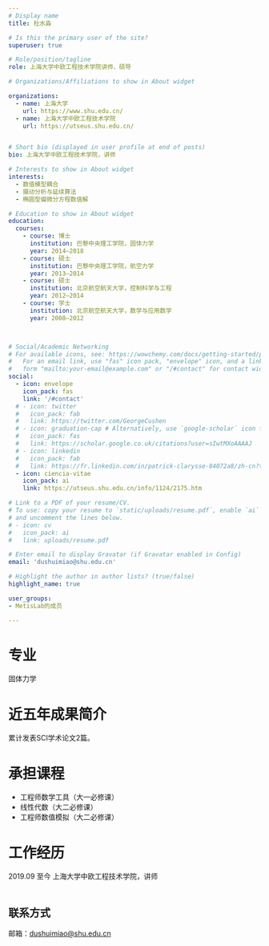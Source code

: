 ```yaml
---
# Display name
title: 杜水淼

# Is this the primary user of the site?
superuser: true

# Role/position/tagline
role: 上海大学中欧工程技术学院讲师、硕导

# Organizations/Affiliations to show in About widget

organizations:
  - name: 上海大学
    url: https://www.shu.edu.cn/
  - name: 上海大学中欧工程技术学院
    url: https://utseus.shu.edu.cn/ 


# Short bio (displayed in user profile at end of posts)
bio: 上海大学中欧工程技术学院，讲师

# Interests to show in About widget
interests:
  - 数值模型耦合
  - 摄动分析与延续算法
  - 椭圆型偏微分方程数值解

# Education to show in About widget
education:
  courses:
    - course: 博士
      institution: 巴黎中央理工学院，固体力学
      year: 2014–2018
    - course: 硕士
      institution: 巴黎中央理工学院，航空力学
      year: 2013–2014
    - course: 硕士
      institution: 北京航空航天大学，控制科学与工程
      year: 2012–2014
    - course: 学士
      institution: 北京航空航天大学，数学与应用数学
      year: 2008–2012



# Social/Academic Networking
# For available icons, see: https://wowchemy.com/docs/getting-started/page-builder/#icons
#   For an email link, use "fas" icon pack, "envelope" icon, and a link in the
#   form "mailto:your-email@example.com" or "/#contact" for contact widget.
social:
  - icon: envelope
    icon_pack: fas
    link: '/#contact'
  # - icon: twitter
  #   icon_pack: fab
  #   link: https://twitter.com/GeorgeCushen
  # - icon: graduation-cap # Alternatively, use `google-scholar` icon from `ai` icon pack
  #   icon_pack: fas
  #   link: https://scholar.google.co.uk/citations?user=sIwtMXoAAAAJ
  # - icon: linkedin
  #   icon_pack: fab
  #   link: https://fr.linkedin.com/in/patrick-clarysse-84072a8/zh-cn?trk=people-guest_people_search-card
  - icon: ciencia-vitae
    icon_pack: ai
    link: https://utseus.shu.edu.cn/info/1124/2175.htm

# Link to a PDF of your resume/CV.
# To use: copy your resume to `static/uploads/resume.pdf`, enable `ai` icons in `params.toml`,
# and uncomment the lines below.
# - icon: cv
#   icon_pack: ai
#   link: uploads/resume.pdf

# Enter email to display Gravatar (if Gravatar enabled in Config)
email: 'dushuimiao@shu.edu.cn'

# Highlight the author in author lists? (true/false)
highlight_name: true

user_groups:
- MetisLab的成员

---
```


# 专业
固体力学

# 近五年成果简介

累计发表SCI学术论文2篇。

# 承担课程
 
- 工程师数学工具（大一必修课）   
- 线性代数（大二必修课）   
- 工程师数值模拟（大二必修课）    

# 工作经历
   2019.09   至今 上海大学中欧工程技术学院，讲师<br><br>


## 联系方式

邮箱：dushuimiao@shu.edu.cn